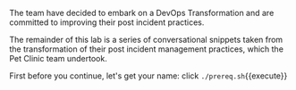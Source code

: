 
The team have decided to embark on a DevOps Transformation and are committed to improving their post incident practices.

The remainder of this lab is a series of conversational snippets taken from the transformation of their post incident management practices, which the Pet Clinic team undertook.

First before you continue, let's get your name: click `./prereq.sh`{{execute}}
